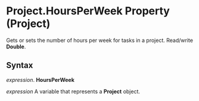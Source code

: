
# Project.HoursPerWeek Property (Project)

Gets or sets the number of hours per week for tasks in a project. Read/write  **Double**.


## Syntax

 _expression_. **HoursPerWeek**

 _expression_ A variable that represents a **Project** object.

